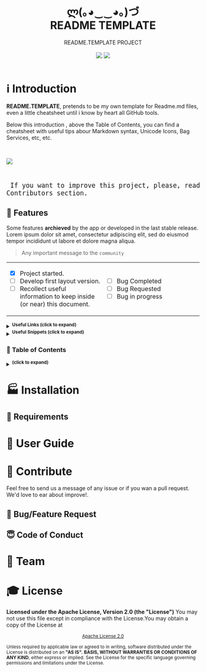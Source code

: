 <!-- HEADER -->
<header>
 <h1 align="center"><strong>ლ(｡◕‿‿◕｡)づ</strong><br/>README TEMPLATE</h1>
 <p align="center">README.TEMPLATE PROJECT<br/><br/>
  <!-- BADGET BUTTONS -->
  <img src="https://img.shields.io/badge/Status-Development-lightgray.svg?style=flat" />
  <img src="https://img.shields.io/badge/License-Apache_2.0-orange.svg?style=flat" />
 </p>
</header>

#  :information_source: Introduction   

<!-- INTRODUCTION & LAST NEWS -->
**README.TEMPLATE**, pretends to be my own template for Readme.md files, even a little cheatsheet until i know by heart all GitHub tools.

Below this introduction , above the Table of Contents, you can find a cheatsheet with useful tips abour Markdown syntax, Unicode Icons, Bag Services, etc, etc.

<br/><p align="center">

<img src="http://via.placeholder.com/700x300?text=Image+of+project"></img>

</p><br/>

<!-- Workaround for quote inside code -->
<big><pre>
If you want to improve this project, please, read the Contributors section.
</pre></big>

## :medal_sports: Features

<!-- FEATURES ARCHIEVED -->


Some features **archieved** by the app or developed in the last stable release. Lorem ipsum dolor sit amet, consectetur adipiscing elit, sed do eiusmod tempor incididunt ut labore et dolore magna aliqua.


>  Any important message to the `community`



<!-- FEATURES TABLES -->
<table align="center">
<tr width="800px" style="display:table-style;">
<td width="400px" align="left" style="display:cell-style;">

- [x] Project started.
- [ ] Develop first layout version.
- [ ] Recollect useful information to keep inside (or near) this document.

</td>
<td width="400px" align="left">

- [ ] Bug Completed
- [ ] Bug Requested
- [ ] Bug in progress

</td>
</tr>
</table>

<!---------------------------- TIPS SECTION ------------------------------------->
<!-- USEFUL LINKS AND CHEATSHEET-->

<details><summary><sup><strong> Useful Links (click to expand)</strong></sup></summary><p>

<dl>
 <dt>![Awesome Readme](https://github.com/matiassingers/awesome-readme)</dt>
 <dd>Compilation of well designed Markdown README documents and some articles of interest.</dd>
 <dt>![GitHub Markdown Help site](https://help.github.com/categories/writing-on-github/) </dt>
 <dd>White cold drink</dd>
 <dt>![GitHub PDF Markdown CheatSheet](https://guides.github.com/pdfs/markdown-cheatsheet-online.pdf)</dt>
 <dd>Little PDF with basic information and code snippets</dd>
</dl>

---\
</p></details>
<!-- USEFUL HTML/MARKDOWN SNIPPETS -->

<details><summary><sup><strong>Useful Snippets (click to expand)</strong></sup></summary><p>


---\
</p></details>

<!---------------------------- TIPS SECTION ------------------------------------->

<!-- TABLE OF CONTENTS -->

### :page_with_curl: Table of Contents

<details><summary><sup><strong>(click to expand)</strong></sup></summary><p>

####  Indice

- [Introduction](#-introduction)
  - [Features](#-features)
  - [Table of Contents](#-table-of-contents)
- [Installation](#-installation)
  - [Requirements](#-requirements)
  - [User Guide](#-user-guide)
- [Contribute](#-contribute)
  - [Bug/Feature Request](#-bug/feature-request)
  - [Code of Conduct](#code-of-conduct)
- [Team](#️-team)
- [License](#-license)
---

</p></details>

<!-- END TABLE OF CONTENTS -->

<!-- INSTALLATION  SECTION -->

# :factory: Installation

## :construction: Requirements

<!-- USERGUIDE -->

# :construction_worker:  User Guide

<!-- CONTRIBUTE -->

# :love_letter: Contribute

Feel free to send us a message of any issue or if you wan a pull request. We'd love to ear about improve!.

## :bug: Bug/Feature Request

## :innocent: Code of Conduct

<!-- TEAM -->

# :basketball: Team

<!-- LICENSE -->

# :mortar_board: License
**Licensed under the Apache License, Version 2.0 (the "License")**
You may not use this file except in compliance with the License.You may obtain a copy of the License at

<p align="center"><sub><a href="http://www.apache.org/licenses/LICENSE-2.0">Apache License 2.0</a></sub></p>

<sub>Unless required by applicable law or agreed to in writing, software distributed under the License is distributed on an **"AS IS".**
**BASIS, WITHOUT WARRANTIES OR CONDITIONS OF ANY KIND**, either express or implied.
See the License for the specific language governing permissions and limitations under the License.</sub>
